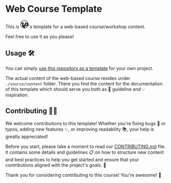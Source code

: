 # Web Course Template

This is <img src="./source/_static/T4D_logo_bw.svg" alt="T4D" width="25" height="25">'s template for a web-based
course/workshop content.

Feel free to use it as you please!

## Usage 🛠️

You can simply [use this repository as a template](https://github.com/new?template_name=web-course-template&template_owner=t4d-gmbh) for your own project.

The actual content of the web-based course resides under `./source/content` folder.
There you find the content for the documentation of this template which should serve you both as 🧭 guideline and 💡 inspiration.


<!-- include-upper -->

## Contributing 🤝🎉

We welcome contributions to this template!
Whether you're fixing bugs 🐛 or typos, adding new features ✨, or improving readability 📚, your help is greatly appreciated!

Before you start, please take a moment to read our [CONTRIBUTING.md](CONTRIBUTING.md) file.
It contains some details and guidelines 📋 on how to structure new content and best practices to help you get started and ensure that your contributions aligned with the project's goals. 🚀

Thank you for considering contributing to this course! You're awesome! 🌟
